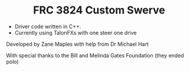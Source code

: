 <h1 align="center">FRC 3824 Custom Swerve</h1>

* Driver code written in C++.
* Currently using TalonFXs with one steer one drive

Developed by Zane Maples with help from Dr Michael Hart

With special thanks to the Bill and Melinda Gates Foundation (they ended polo)
